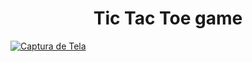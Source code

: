 <h1 align="center">Tic Tac Toe game</h1>


<a target="_blank" href="https://lucashenriquesz.github.io/Tic-Tac-Toe-game/">
    <img alt="Captura de Tela " src="https://firebasestorage.googleapis.com/v0/b/tic-tac-toe-a95af.appspot.com/o/tic_tac_toe.png?alt=media&token=8667198a-6271-483d-bb65-0ceeeda6e756"></img>
</a>




